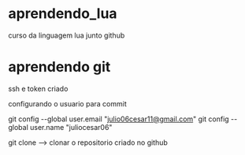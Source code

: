 # aprendendo_lua
curso da linguagem lua junto github



# aprendendo git

ssh e token criado

configurando o usuario para commit


git config --global user.email "julio06cesar11@gmail.com"
git config --global user.name "juliocesar06"


git clone --> clonar o repositorio criado no github


